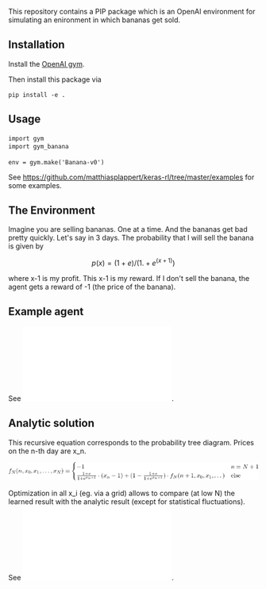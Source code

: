 This repository contains a PIP package which is an OpenAI environment for
simulating an enironment in which bananas get sold.


## Installation

Install the [OpenAI gym](https://gym.openai.com/docs/).

Then install this package via

```
pip install -e .
```

## Usage

```
import gym
import gym_banana

env = gym.make('Banana-v0')
```

See https://github.com/matthiasplappert/keras-rl/tree/master/examples for some
examples.


## The Environment

Imagine you are selling bananas. One at a time. And the bananas get bad pretty
quickly. Let's say in 3 days. The probability that I will sell the banana
is given by

$$p(x) = (1+e)/(1. + e^(x+1))$$

where x-1 is my profit. This x-1 is my reward. If I don't sell the
banana, the agent gets a reward of -1 (the price of the banana).

## Example agent

See ![example.py](./example.py).

## Analytic solution

This recursive equation corresponds to the probability tree diagram. 
Prices on the n-th day are x_n.

![plot](./img/eq.png)

Optimization in all x_i (eg. via a grid) allows to compare (at low N) the learned result with the analytic result (except for statistical fluctuations). 
See ![analytic.py](./analytic.py).